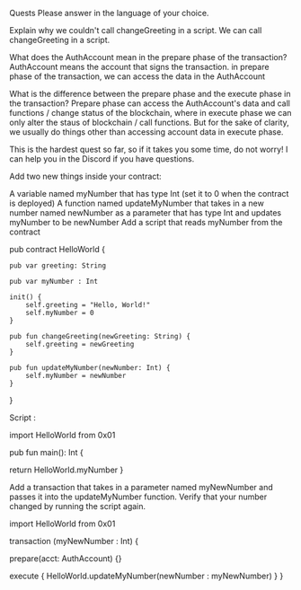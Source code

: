 Quests
Please answer in the language of your choice.

Explain why we couldn't call changeGreeting in a script.
We can call changeGreeting in a script.

What does the AuthAccount mean in the prepare phase of the transaction?
AuthAccount means the account that signs the transaction.
in prepare phase of the transaction, we can access the data in the AuthAccount


What is the difference between the prepare phase and the execute phase in the transaction?
Prepare phase can access the AuthAccount's data and call functions / change status of the blockchain, where in execute phase we can only alter the staus of blockchain / call functions. But for the sake of clarity, we usually do things other than accessing account data in execute phase.


This is the hardest quest so far, so if it takes you some time, do not worry! I can help you in the Discord if you have questions.

Add two new things inside your contract:

A variable named myNumber that has type Int (set it to 0 when the contract is deployed)
A function named updateMyNumber that takes in a new number named newNumber as a parameter that has type Int and updates myNumber to be newNumber
Add a script that reads myNumber from the contract

pub contract HelloWorld {

    pub var greeting: String

    pub var myNumber : Int

    init() {
        self.greeting = "Hello, World!"
        self.myNumber = 0
    }

    pub fun changeGreeting(newGreeting: String) {
        self.greeting = newGreeting
    }

    pub fun updateMyNumber(newNumber: Int) {
        self.myNumber = newNumber
    }
}

Script :

import HelloWorld from 0x01

pub fun main(): Int {
  
  return HelloWorld.myNumber
}










Add a transaction that takes in a parameter named myNewNumber and passes it into the updateMyNumber function. Verify that your number changed by running the script again.


import HelloWorld from 0x01

transaction (myNewNumber : Int) {

  prepare(acct: AuthAccount) {}

  execute {
    HelloWorld.updateMyNumber(newNumber : myNewNumber)
  }
}
